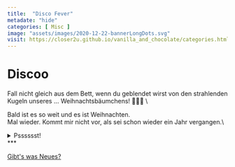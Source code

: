 ```yaml
--- 
title:  "Disco Fever"
metadate: "hide"
categories: [ Misc ]
image: "assets/images/2020-12-22-bannerLongDots.svg"
visit: https://closer2u.github.io/vanilla_and_chocolate/categories.html#misc
---
```

# Discoo

Fall nicht gleich aus dem Bett, wenn du geblendet wirst von den strahlenden Kugeln unseres ... Weihnachtsbäumchens! 🎄🎄🎄 \

Bald ist es so weit und es ist Weihnachten.\
Mal wieder. Kommt mir nicht vor, als sei schon wieder ein Jahr vergangen.\

<details><summary> Psssssst! </summary>
 <p align="center">🧸 </p>
</details>
***

[Gibt's was Neues?](https://github.com/Closer2U)
